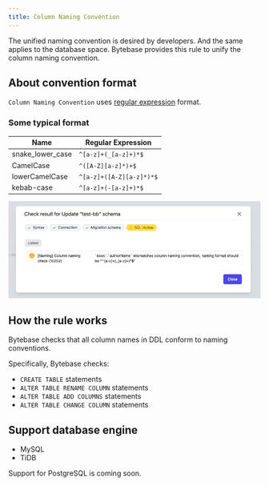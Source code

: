 ```yaml
---
title: Column Naming Convention
---
```


The unified naming convention is desired by developers. And the same applies to the database space. Bytebase provides this rule to unify the column naming convention.

## About convention format

`Column Naming Convention` uses [regular expression](https://en.wikipedia.org/wiki/Regular_expression) format.

### Some typical format
| Name | Regular Expression |
|------|--------------------|
|snake_lower_case|`^[a-z]+(_[a-z]+)*$`|
|CamelCase|`^([A-Z][a-z]*)+$`|
|lowerCamelCase|`^[a-z]+([A-Z][a-z]*)*$`|
|kebab-case|`^[a-z]+(-[a-z]+)*$`|

![schema-review-naming-column](/static/docs-assets/schema-review-naming-column.webp)

## How the rule works

Bytebase checks that all column names in DDL conform to naming conventions.

Specifically, Bytebase checks:
- `CREATE TABLE` statements
- `ALTER TABLE RENAME COLUMN` statements
- `ALTER TABLE ADD COLUMNS` statements
- `ALTER TABLE CHANGE COLUMN` statements

## Support database engine

- MySQL
- TiDB

Support for PostgreSQL is coming soon.